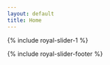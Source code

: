 ```yaml
---
layout: default
title: Home
---
```


{% include royal-slider-1 %}


{% include royal-slider-footer %}


